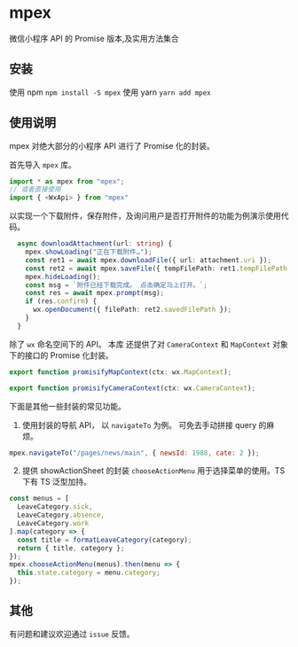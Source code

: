 # mpex

微信小程序 API 的 Promise 版本,及实用方法集合

## 安装

使用 npm `npm install -S mpex`
使用 yarn `yarn add mpex`

## 使用说明

mpex 对绝大部分的小程序 API 进行了 Promise 化的封装。

首先导入 `mpex` 库。

```js
import * as mpex from "mpex";
// 或者直接使用
import { <WxApi> } from "mpex"
```

以实现一个下载附件，保存附件，及询问用户是否打开附件的功能为例演示使用代码。

```ts
  async downloadAttachment(url: string) {
    mpex.showLoading("正在下载附件…");
    const ret1 = await mpex.downloadFile({ url: attachment.uri });
    const ret2 = await mpex.saveFile({ tempFilePath: ret1.tempFilePath });
    mpex.hideLoading();
    const msg = `附件已经下载完成。 点击确定马上打开。`;
    const res = await mpex.prompt(msg);
    if (res.confirm) {
      wx.openDocument({ filePath: ret2.savedFilePath });
    }
  }
```

除了 `wx` 命名空间下的 API。 本库
还提供了对 `CameraContext` 和 `MapContext` 对象下的接口的 Promise 化封装。

```ts
export function promisifyMapContext(ctx: wx.MapContext);

export function promisifyCameraContext(ctx: wx.CameraContext);
```

下面是其他一些封装的常见功能。

1.  使用封装的导航 API， 以 `navigateTo` 为例。 可免去手动拼接 query 的麻烦。

```js
mpex.navigateTo("/pages/news/main", { newsId: 1988, cate: 2 });
```

2. 提供 showActionSheet 的封装 `chooseActionMenu` 用于选择菜单的使用。TS 下有 TS 泛型加持。

```ts
const menus = [
  LeaveCategory.sick,
  LeaveCategory.absence,
  LeaveCategory.work
].map(category => {
  const title = formatLeaveCategory(category);
  return { title, category };
});
mpex.chooseActionMenu(menus).then(menu => {
  this.state.category = menu.category;
});
```

## 其他

有问题和建议欢迎通过 `issue` 反馈。
